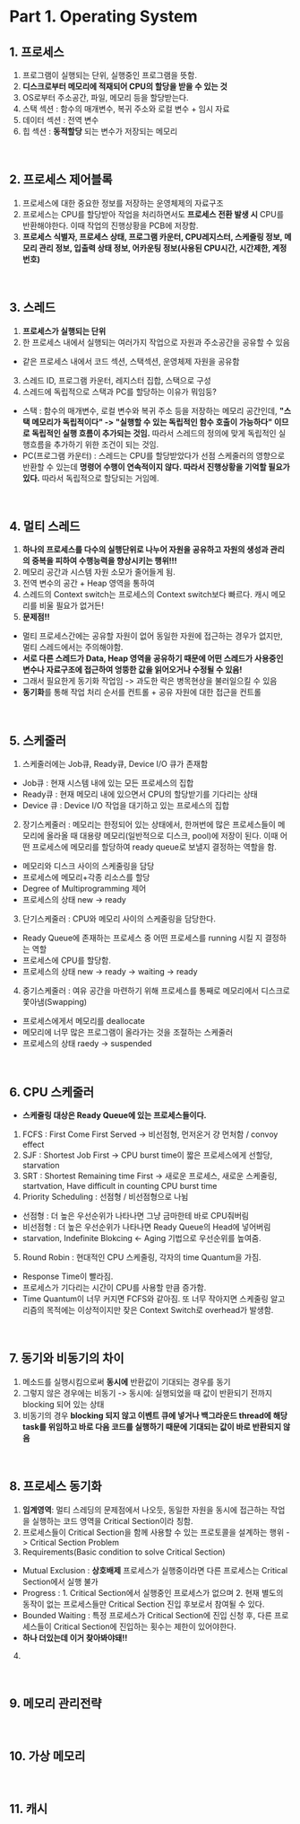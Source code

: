 # Part 1. Operating System

## 1. 프로세스
1) 프로그램이 실행되는 단위, 실행중인 프로그램을 뜻함. 
2) **디스크로부터 메모리에 적재되어 CPU의 할당을 받을 수 있는 것**
3) OS로부터 주소공간, 파일, 메모리 등을 할당받는다.
4) 스택 섹션 : 함수의 매개변수, 복귀 주소와 로컬 변수 + 임시 자료
5) 데이터 섹션 : 전역 변수
6) 힙 섹션 : **동적할당** 되는 변수가 저장되는 메모리

</br>

## 2. 프로세스 제어블록
1) 프로세스에 대한 중요한 정보를 저장하는 운영체제의 자료구조 
2) 프로세스는 CPU를 할당받아 작업을 처리하면서도 **프로세스 전환 발생 시** CPU를 반환해야한다. 이때 작업의 진행상황을 PCB에 저장함.
3) **프로세스 식별자, 프로세스 상태, 프로그램 카운터, CPU레지스터, 스케줄링 정보, 메모리 관리 정보, 입출력 상태 정보, 어카운팅 정보(사용된 CPU시간, 시간제한, 계정번호)**

</br>

## 3. 스레드
1) **프로세스가 실행되는 단위**
2) 한 프로세스 내에서 실행되는 여러가지 작업으로 자원과 주소공간을 공유할 수 있음
*  같은 프로세스 내에서 코드 섹션, 스택섹션, 운영체제 자원을 공유함
3) 스레드 ID, 프로그램 카운터, 레지스터 집합, 스택으로 구성
4) 스레드에 독립적으로 스택과 PC를 할당하는 이유가 뭐임둥?
* 스택 : 함수의 매개변수, 로컬 변수와 복귀 주소 등을 저장하는 메모리 공간인데, **"스택 메모리가 독립적이다" -> "실행할 수 있는 독립적인 함수 호출이 가능하다" 이므로 독립적인 실행 흐름이 추가되는 것임.** 따라서 스레드의 정의에 맞게 독립적인 실행흐름을 추가하기 위한 조건이 되는 것임.
* PC(프로그램 카운터) : 스레드는 CPU를 할당받았다가 선점 스케줄러의 영향으로 반환할 수 있는데 **명령어 수행이 연속적이지 않다. 따라서 진행상황을 기억할 필요가 있다.** 따라서 독립적으로 할당되는 거임메.

</br>

## 4. 멀티 스레드 
1) **하나의 프로세스를 다수의 실행단위로 나누어 자원을 공유하고 자원의 생성과 관리의 중복을 피하여 수행능력을 향상시키는 행위!!!**
2) 메모리 공간과 시스템 자원 소모가 줄어들게 됨.
3) 전역 변수의 공간 + Heap 영역을 통하여 
4) 스레드의 Context switch는 프로세스의 Context switch보다 빠르다. 캐시 메모리를 비울 필요가 없거든!
5) **문제점!!**
 * 멀티 프로세스간에는 공유할 자원이 없어 동일한 자원에 접근하는 경우가 없지만, 멀티 스레드에서는 주의해야함. 
 * **서로 다른 스레드가 Data, Heap 영역을 공유하기 때문에 어떤 스레드가 사용중인 변수나 자료구조에 접근하여 엉뚱한 값을 읽어오거나 수정될 수 있음!**
 * 그래서 필요한게 동기화 작업임 -> 과도한 락은 병목현상을 불러일으킬 수 있음
 * **동기화**를 통해 작업 처리 순서를 컨트롤 + 공유 자원에 대한 접근을 컨트롤

</br>

## 5. 스케줄러 
1) 스케줄러에는 Job큐, Ready큐, Device I/O 큐가 존재함
* Job큐 : 현재 시스템 내에 있는 모든 프로세스의 집합
* Ready큐 : 현재 메모리 내에 있으면서 CPU의 할당받기를 기다리는 상태
* Device 큐 : Device I/O 작업을 대기하고 있는 프로세스의 집합
2) 장기스케줄러 : 메모리는 한정되어 있는 상태에서, 한꺼번에 많은 프로세스들이 메모리에 올라올 때 대용량 메모리(일반적으로 디스크, pool)에 저장이 된다. 이때 어떤 프로세스에 메모리를 할당하여 ready queue로 보낼지 결정하는 역할을 함.
* 메모리와 디스크 사이의 스케줄링을 담당
* 프로세스에 메모리+각종 리소스를 할당
* Degree of Multiprogramming 제어
* 프로세스의 상태 new -> ready
3) 단기스케줄러 : CPU와 메모리 사이의 스케줄링을 담당한다.
* Ready Queue에 존재하는 프로세스 중 어떤 프로세스를 running 시킬 지 결정하는 역할
* 프로세스에 CPU를 할당함.
* 프로세스의 상태 new -> ready -> waiting -> ready
4) 중기스케줄러 : 여유 공간을 마련하기 위해 프로세스를 통째로 메모리에서 디스크로 쫓아냄(Swapping)
* 프로세스에게서 메모리를 deallocate
* 메모리에 너무 많은 프로그램이 올라가는 것을 조절하는 스케줄러
* 프로세스의 상태 raedy -> suspended

</br>


## 6. CPU 스케줄러
* **스케줄링 대상은 Ready Queue에 있는 프로세스들이다.**
1) FCFS : First Come First Served -> 비선점형, 먼저온거 걍 먼처함 / convoy effect
2) SJF : Shortest Job First -> CPU burst time이 짧은 프로세스에게 선할당, starvation
3) SRT : Shortest Remaining time First -> 새로운 프로세스, 새로운 스케줄링, startvation, Have difficult in counting CPU burst time
4) Priority Scheduling : 선점형 / 비선점형으로 나뉨
* 선점형 : 더 높은 우선순위가 나타나면 그냥 금마한테 바로 CPU줘버림
* 비선점형 : 더 높은 우선순위가 나타나면 Ready Queue의 Head에 넣어버림
* starvation, Indefinite Blokcing <- Aging 기법으로 우선순위를 높여줌.
5) Round Robin : 현대적인 CPU 스케줄링, 각자의 time Quantum을 가짐. 
* Response Time이 빨라짐. 
* 프로세스가 기다리는 시간이 CPU를 사용할 만큼 증가함.
* Time Quantum이 너무 커지면 FCFS와 같아짐. 또 너무 작아지면 스케줄링 알고리즘의 목적에는 이상적이지만 잦은 Context Switch로 overhead가 발생함.
</br>


## 7. 동기와 비동기의 차이
1) 메소드를 실행시킴으로써 **동시에** 반환값이 기대되는 경우를 동기
2) 그렇지 않은 경우에는 비동기 -> 동시에: 실행되었을 때 값이 반환되기 전까지 blocking 되어 있는 상태
3) 비동기의 경우 **blocking 되지 않고 이벤트 큐에 넣거나 백그라운드 thread에 해당 task를 위임하고 바로 다음 코드를 실행하기 때문에 기대되는 값이 바로 반환되지 않음**

</br>

## 8. 프로세스 동기화
1) **임계영역**: 멀티 스레딩의 문제점에서 나오듯, 동일한 자원을 동시에 접근하는 작업을 실행하는 코드 영역을 Critical Section이라 칭함.
2) 프로세스들이 Critical Section을 함께 사용할 수 있는 프로토콜을 설계하는 행위 -> Critical Section Problem
3) Requirements(Basic condition to solve Critical Section)
* Mutual Exclusion : **상호배제** 프로세스가 실행중이라면 다른 프로세스는 Critical Section에서 실행 불가
* Progress : 1. Critical Section에서 실행중인 프로세스가 없으며 2. 현재 별도의 동작이 없는 프로세스들만 Critical Section 진입 후보로서 참여될 수 있다.
* Bounded Waiting : 특정 프로세스가 Critical Section에 진입 신청 후, 다른 프로세스들이 Critical Section에 진입하는 횟수는 제한이 있어야한다.
* **하나 더있는데 이거 찾아봐야돼!!**
4) 

</br>

## 9. 메모리 관리전략

</br>


## 10. 가상 메모리

</br>


## 11. 캐시